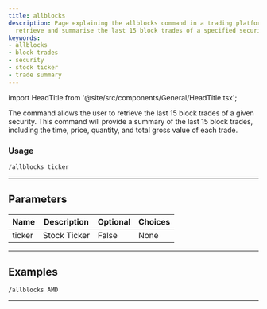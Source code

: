 ```yaml
---
title: allblocks
description: Page explaining the allblocks command in a trading platform, used to
  retrieve and summarise the last 15 block trades of a specified security.
keywords:
- allblocks
- block trades
- security
- stock ticker
- trade summary
---
```


import HeadTitle from '@site/src/components/General/HeadTitle.tsx';

<HeadTitle title="allblocks - Darkpool - Telegram - Reference | OpenBB Bot Docs" />

The command allows the user to retrieve the last 15 block trades of a given security. This command will provide a summary of the last 15 block trades, including the time, price, quantity, and total gross value of each trade.

### Usage

```python wordwrap
/allblocks ticker
```

---

## Parameters

| Name | Description | Optional | Choices |
| ---- | ----------- | -------- | ------- |
| ticker | Stock Ticker | False | None |


---

## Examples

```
/allblocks AMD
```

---
